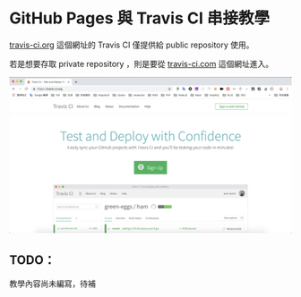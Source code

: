 # GitHub Pages 與 Travis CI 串接教學

[travis-ci.org](https://travis-ci.org/) 這個網址的 Travis CI 僅提供給 public repository 使用。

若是想要存取 private repository ，則是要從 [travis-ci.com](https://travis-ci.com/) 這個網址進入。

![image](https://github.com/akayhu/self-components/blob/master/src/file/installFile/image/travis-ci.png?raw=true)

## TODO：

教學內容尚未編寫，待補
